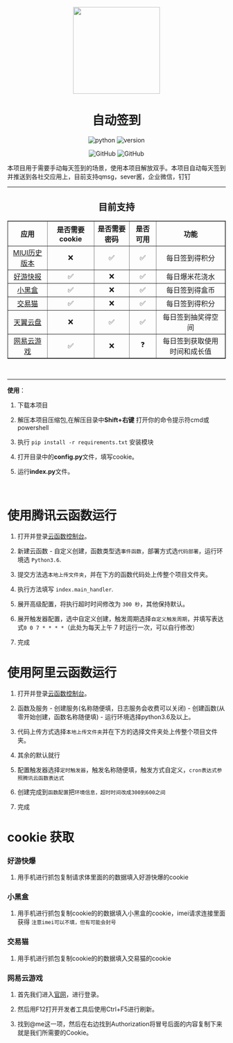 <p align="center">
    <img src="https://www.clover1420.top/img/aa.jpg" width="auto" height="200">
</p>
<h1 align="center">自动签到</h1>
<p align="center">
    <img src="https://img.shields.io/badge/python-v3.10.4-blue" alt="python"/>
    <img src="https://img.shields.io/github/v/tag/clover1420/AutoSign?label=version" alt="version"/>
</p>
<p align="center">
    <a href="https://github.com/clover1420/AutoSign" style="text-decoration:none">
        <img src="https://img.shields.io/twitter/url?label=github&logo=github&style=social&url=https%3A%2F%2Fgithub.com%2Fclover1420%2FAutoSign" alt="GitHub"/>
    </a>
    <a href="https://gitee.com/clover1314/AutoSign" style="text-decoration:none">
        <img src="https://img.shields.io/twitter/url?label=gitee&logo=gitee&style=social&url=https%3A%2F%2Fgitee.com%2Fclover1314%2Fauto-sign" alt="GitHub"/>
    </a>
</p>
本项目用于需要手动每天签到的场景，使用本项目解放双手。本项目自动每天签到并推送到各社交应用上，目前支持qmsg，sever酱，企业微信，钉钉

<hr style="height: 1px;">
<h2 align="center">目前支持</h2>
<table align="center" border="1" style="text-align:center">
  <tr>
    <th style="text-align:center">应用</th>
    <th style="text-align:center">是否需要cookie</th>
    <th style="text-align:center">是否需要密码</th>
    <th style="text-align:center">是否可用</th>
    <th style="text-align:center">功能</th>
  </tr>
  <tr>
    <td><a href="https://miuiver.com/">MIUI历史版本</a></td>
    <td>❌</td>
    <td>✅</td>
    <td>✅</td>
    <td>每日签到得积分</td>
  </tr>
  <tr>
    <td><a href="https://www.3839.com/">好游快报</a></td>
    <td>✅</td>
    <td>❌</td>
    <td>✅</td>
    <td>每日爆米花浇水</td>
  </tr>
  <tr>
    <td><a href="https://www.xiaoheihe.cn/home">小黑盒</a></td>
    <td>✅</td>
    <td>❌</td>
    <td>✅</td>
    <td>每日签到得盒币</td>
  </tr>
  <tr>
    <td><a href="https://www.jiaoyimao.com/">交易猫</a></td>
    <td>✅</td>
    <td>❌</td>
    <td>✅</td>
    <td>每日签到得积分</td>
  </tr>
  <tr>
    <td><a href="https://cloud.189.cn/web/login.html">天翼云盘</a></td>
    <td>❌</td>
    <td>✅</td>
    <td>✅</td>
    <td>每日签到抽奖得空间</td>
  </tr>
  <tr>
    <td><a href="https://cg.163.com/#/mobile">网易云游戏</a></td>
    <td>✅</td>
    <td>❌</td>
    <td>❓</td>
    <td>每日签到获取使用时间和成长值</td>
  </tr>
</table>

<br>

---

**使用**：

1. 下载本项目

2. 解压本项目压缩包,在解压目录中**Shift+右键** 打开你的命令提示符cmd或powershell

3. 执行 `pip install -r requirements.txt` 安装模块

4. 打开目录中的**config.py**文件，填写cookie。

5. 运行**index.py**文件。

<br>

# 使用腾讯云函数运行

1. 打开并登录[云函数控制台](https://console.cloud.tencent.com/scf/list)。

2. 新建云函数 - 自定义创建，函数类型选`事件函数`，部署方式选`代码部署`，运行环境选 `Python3.6`.

3. 提交方法选`本地上传文件夹`，并在下方的函数代码处上传整个项目文件夹。

4. 执行方法填写 `index.main_handler`.

5. 展开高级配置，将执行超时时间修改为 `300 秒`，其他保持默认。

6. 展开触发器配置，选中自定义创建，触发周期选择`自定义触发周期`，并填写表达式`0 0 7 * * * *`（此处为每天上午 7 时运行一次，可以自行修改）

7. 完成

# 使用阿里云函数运行

1. 打开并登录[云函数控制台](https://fcnext.console.aliyun.com/overview)。

2. 函数及服务 - 创建服务(名称随便填，日志服务会收费可以关闭) - 创建函数(从零开始创建，函数名称随便填) - 运行环境选择python3.6及以上。

3. 代码上传方式选择`本地上传文件夹`并在下方的选择文件夹处上传整个项目文件夹。

4. 其余的默认就行

5. 配置触发器选择`定时触发器`，触发名称随便填，触发方式自定义，`cron表达式参照腾讯云函数表达式`

6. 创建完成到`函数配置`把`环境信息，超时时间改成300到600之间`

7. 完成

# cookie 获取

### 好游快爆

1. 用手机进行抓包复制请求体里面的的数据填入好游快爆的cookie

### 小黑盒

1. 用手机进行抓包复制cookie的的数据填入小黑盒的cookie，imei请求连接里面获得 `注意imei可以不填，但有可能会封号`

### 交易猫

1. 用手机进行抓包复制cookie的的数据填入交易猫的cookie

### 网易云游戏

1. 首先我们进入[官网](https://cg.163.com/#/mobile)，进行登录。

2. 然后用F12打开开发者工具后使用Ctrl+F5进行刷新。

3. 找到@me这一项，然后在右边找到Authorization将冒号后面的内容复制下来就是我们所需要的Cookie。

